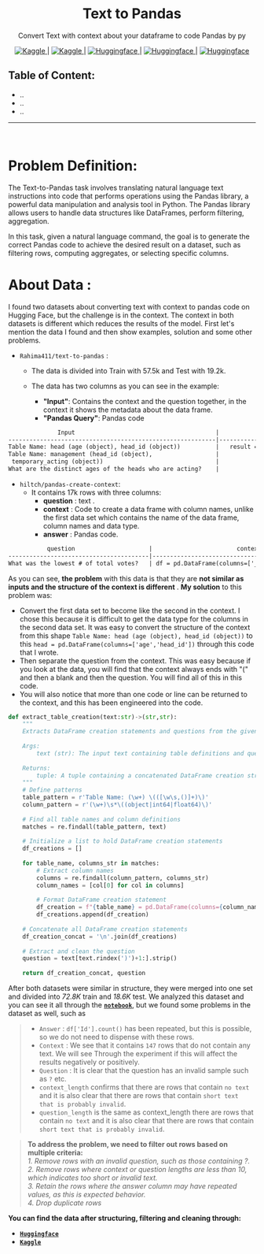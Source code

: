 <div align="center">
  
# Text to Pandas
Convert Text with context about your dataframe to code Pandas by py  

<!-- related links (notebook - huggingface model - huggingface data - huggingface space)-->
 <a href="https://www.kaggle.com/code/zeyadusf/text-2-pandas-t5">
  <img src="https://img.shields.io/badge/-kaggle notebook-20bee1?style=flat&logo=kaggle&logoColor=black" alt="Kaggle" />
</a>
|
 <a href="https://www.kaggle.com/datasets/zeyadusf/convert-text-to-pandas">
  <img src="https://img.shields.io/badge/-kaggle Dataset-20bee1?style=flat&logo=kaggle&logoColor=black" alt="Kaggle" />
</a>
|
 <a href="https://huggingface.co/zeyadusf/text2pandas-T5">
  <img src="https://img.shields.io/badge/-HF model T5-ffd21e?style=flat&logo=huggingface&logoColor=black" alt="Huggingface" />
</a>
|
 <a href="https://huggingface.co/datasets/zeyadusf/text2pandas">
  <img src="https://img.shields.io/badge/-HF Dataset -ffd21e?style=flat&logo=huggingface&logoColor=black" alt="Huggingface" />
</a>
|
 <a href="#">
  <img src="https://img.shields.io/badge/-HF Space -ffd21e?style=flat&logo=huggingface&logoColor=black" alt="Huggingface" />
</a>
</div>

<!--table of content-->
## Table of Content:
- ..
- ..
- ..

--- 

<!-- Problem definition -->
<br>

# Problem Definition:
The Text-to-Pandas task involves translating natural language text instructions into code that performs operations using the Pandas library, a powerful data manipulation and analysis tool in Python. The Pandas library allows users to handle data structures like DataFrames, perform filtering, aggregation.

In this task, given a natural language command, the goal is to generate the correct Pandas code to achieve the desired result on a dataset, such as filtering rows, computing aggregates, or selecting specific columns.

<!-- About Data --> 

# About Data :  
I found two datasets about converting text with context to pandas code on Hugging Face, but the challenge is in the context. The context in both datasets is different which reduces the results of the model. First let's mention the data I found and then show examples, solution and some other problems.

- `Rahima411/text-to-pandas` :
    - The data is divided into Train with 57.5k and Test with 19.2k.

    - The data has two columns as you can see in the example:

       -  **"Input"**: Contains the context and the question together, in the context it shows the metadata about the data frame.
        - **"Pandas Query"**: Pandas code
```txt
              Input                                        |                     Pandas Query
-----------------------------------------------------------|-------------------------------------------
Table Name: head (age (object), head_id (object))          |   result = management['head.age'].unique()
Table Name: management (head_id (object),                  |
 temporary_acting (object))                                | 
What are the distinct ages of the heads who are acting?    |
  ```
- `hiltch/pandas-create-context`:
    - It contains 17k rows with three columns:
        - **question** : text .
        - **context** : Code to create a data frame with column names, unlike the first data set which contains the name of the data frame, column names and data type.
        -  **answer** : Pandas code.
      
```txt
           question                     |                        context                         |              answer 
----------------------------------------|--------------------------------------------------------|---------------------------------------
What was the lowest # of total votes?	| df = pd.DataFrame(columns=['_number_of_total_votes'])  |  df['_number_of_total_votes'].min()		
```

As you can see, **the problem** with this data is that they are **not similar as inputs and the structure of the context is different** . **My solution** to this problem was:
- Convert the first data set to become like the second in the context. I chose this because it is difficult to get the data type for the columns in the second data set. It was easy to convert the structure of the context from this shape `Table Name: head (age (object), head_id (object))` to this `head = pd.DataFrame(columns=['age','head_id'])` through this code that I wrote.
- Then separate the question from the context. This was easy because if you look at the data, you will find that the context always ends with "(" and then a blank and then the question.
You will find all of this in this code.
- You will also notice that more than one code or line can be returned to the context, and this has been engineered into the code.
```py
def extract_table_creation(text:str)->(str,str):
    """
    Extracts DataFrame creation statements and questions from the given text.
    
    Args:
        text (str): The input text containing table definitions and questions.
        
    Returns:
        tuple: A tuple containing a concatenated DataFrame creation string and a question.
    """
    # Define patterns
    table_pattern = r'Table Name: (\w+) \(([\w\s,()]+)\)'
    column_pattern = r'(\w+)\s*\((object|int64|float64)\)'
    
    # Find all table names and column definitions
    matches = re.findall(table_pattern, text)
    
    # Initialize a list to hold DataFrame creation statements
    df_creations = []
    
    for table_name, columns_str in matches:
        # Extract column names
        columns = re.findall(column_pattern, columns_str)
        column_names = [col[0] for col in columns]
        
        # Format DataFrame creation statement
        df_creation = f"{table_name} = pd.DataFrame(columns={column_names})"
        df_creations.append(df_creation)
    
    # Concatenate all DataFrame creation statements
    df_creation_concat = '\n'.join(df_creations)
    
    # Extract and clean the question
    question = text[text.rindex(')')+1:].strip()
    
    return df_creation_concat, question
```
After both datasets were similar in structure, they were merged into one set and divided into _72.8K_ train  and _18.6K_ test. We analyzed this dataset and you can see it all through the **[`notebook`](https://www.kaggle.com/code/zeyadusf/text-2-pandas-t5#Exploratory-Data-Analysis(EDA))**, but we found some problems in the dataset as well, such as
> - `Answer` : `df['Id'].count()` has been repeated, but this is possible, so we do not need to dispense with these rows.
> - `Context` : We see that it contains `147` rows that do not contain any text. We will see Through the experiment if this will affect the results negatively or positively.
> - `Question` : It is clear that the question has an invalid sample such as `?` etc.
> - `context_length` confirms that there are rows that contain `no text` and it is also clear that there are rows that contain `short text that is probably invalid`.
> - `question_length` is the same as context_length there are rows that contain `no text` and it is also clear that there are rows that contain `short text that is probably invalid`.

> **To address the problem, we need to filter out rows based on multiple criteria:** <br> *1. Remove rows with an invalid question, such as those containing ?.*<br>  *2. Remove rows where context or question lengths are less than 10, which indicates too short or invalid text.*<br>  *3. Retain the rows where the answer column may have repeated values, as this is expected behavior.*<br>  *4. Drop duplicate rows*

**You can find the data after structuring, filtering and cleaning through:** 
 * **[`Huggingface`](https://huggingface.co/datasets/zeyadusf/text2pandas)**
 * **[`Kaggle`](https://www.kaggle.com/datasets/zeyadusf/convert-text-to-pandas)**
<!-- About Model -->

